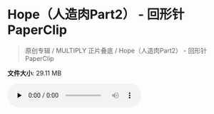 # Hope（人造肉Part2） - 回形针PaperClip

> 原创专辑 / MULTIPLY 正片叠底 / Hope（人造肉Part2） - 回形针PaperClip

**文件大小**: 29.11 MB

<audio preload="none" controls><source src="https://file.hsyhx.top/archive/原创专辑/MULTIPLY 正片叠底/Hope（人造肉Part2） - 回形针PaperClip.flac" type="audio/mpeg">🤔 您的浏览器不支持此音频格式</audio>